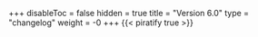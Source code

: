 +++
disableToc = false
hidden = true
title = "Version 6.0"
type = "changelog"
weight = -0
+++
{{< piratify true >}}
